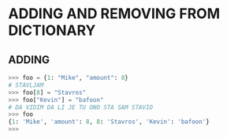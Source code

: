 # ADDING AND REMOVING FROM DICTIONARY

## ADDING

```py
>>> foo = {1: "Mike", "amount": 8}
# STAVLJAM
>>> foo[8] = "Stavros"
>>> foo["Kevin"] = "bafoon"
# DA VIDIM DA LI JE TU ONO STA SAM STAVIO
>>> foo
{1: 'Mike', 'amount': 8, 8: 'Stavros', 'Kevin': 'bafoon'}
>>> 
```



